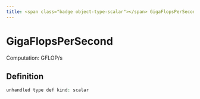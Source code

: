 ```yaml
---
title: <span class="badge object-type-scalar"></span> GigaFlopsPerSecond
---
```

# <span class="badge object-type-scalar"></span> GigaFlopsPerSecond

Computation: GFLOP/s

## Definition

```php
unhandled type def kind: scalar
```
